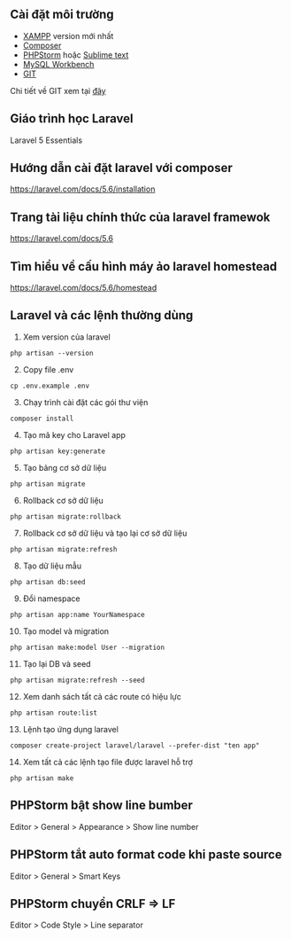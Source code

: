 ## Cài đặt môi trường

- [XAMPP](https://www.apachefriends.org/download.html) version mới nhất
- [Composer](https://getcomposer.org/download/)
- [PHPStorm](https://www.jetbrains.com/phpstorm/download/) hoặc [Sublime text](https://www.sublimetext.com/3)
- [MySQL Workbench](https://dev.mysql.com/downloads/workbench/)
- [GIT](https://git-scm.com/downloads)

Chi tiết về GIT xem tại [đây](https://github.com/php-iviettech/php-training/blob/master/GIT.md)

## Giáo trình học Laravel
Laravel 5 Essentials

## Hướng dẫn cài đặt laravel với composer
https://laravel.com/docs/5.6/installation

## Trang tài liệu chính thức của laravel framewok
https://laravel.com/docs/5.6

## Tìm hiểu về cấu hình máy ảo laravel homestead
https://laravel.com/docs/5.6/homestead

## Laravel và các lệnh thường dùng
1. Xem version của laravel
```
php artisan --version
```
2. Copy file .env
```
cp .env.example .env
```
3. Chạy trình cài đặt các gói thư viện
```
composer install
```
4. Tạo mã key cho Laravel app
```
php artisan key:generate
```
5. Tạo bảng cơ sở dữ liệu
```
php artisan migrate
```
6. Rollback cơ sở dữ liệu
```
php artisan migrate:rollback
```
7. Rollback cơ sở dữ liệu và tạo lại cơ sở dữ liệu
```
php artisan migrate:refresh
```
8. Tạo dữ liệu mẫu
```
php artisan db:seed
```
9. Đổi namespace
```
php artisan app:name YourNamespace
```
10.  Tạo model và migration
```
php artisan make:model User --migration
```
11. Tạo lại DB và seed
```
php artisan migrate:refresh --seed
```
12. Xem danh sách tất cả các route có hiệu lực
```
php artisan route:list
```
13. Lệnh tạo ứng dụng laravel
```
composer create-project laravel/laravel --prefer-dist "ten app"
```
14. Xem tất cả các lệnh tạo file được laravel hỗ trợ
```
php artisan make
```

## PHPStorm bật show line bumber
Editor > General > Appearance > Show line number

## PHPStorm tắt auto format code khi paste source
Editor > General > Smart Keys

## PHPStorm chuyển CRLF => LF
Editor > Code Style > Line separator
